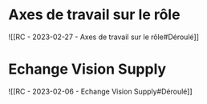 # Axes de travail sur le rôle
![[RC - 2023-02-27 - Axes de travail sur le rôle#Déroulé]]
# Echange Vision Supply
![[RC - 2023-02-06 - Echange Vision Supply#Déroulé]]

